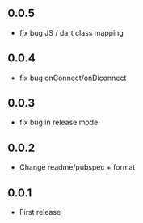## 0.0.5

* fix bug JS / dart class mapping
## 0.0.4

* fix bug onConnect/onDiconnect
## 0.0.3

* fix bug in release mode
## 0.0.2

* Change readme/pubspec + format

## 0.0.1

* First release
